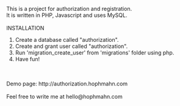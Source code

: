 This is a project for authorization and registration.<br/>
It is written in PHP, Javascript and uses MySQL.
<br/>
<br/>
INSTALLATION
<br/>
1) Create a database called "authorization".<br/>
2) Create and grant user called "authorization".<br/>
3) Run 'migration_create_user' from 'migrations' folder using php.<br/>
4) Have fun!
<br/>
<br/>
Demo page: http://authorization.hophmahn.com
<br/>
<br/>
Feel free to write me at hello@hophmahn.com
